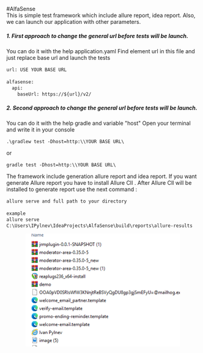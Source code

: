 #AlfaSense        
This is simple test framework which include allure report, idea report.
Also, we can launch our application with other parameters.
                   
##### 1. First approach to change the general url before tests will be launch. 
You can do it with the help application.yaml
Find element url in this file and just replace base url and launch the tests
```
url: USE YOUR BASE URL

alfasense:
  api:
    baseUrl: https://${url}/v2/
```
##### 2. Second approach to change the general url before tests will be launch.
You can do it with the help gradle and variable "host"
Open your terminal and write it in your console
```
.\gradlew test -Dhost=http:\\YOUR BASE URL\
```
or 
```
gradle test -Dhost=http:\\YOUR BASE URL\
```

The framework include generation allure report and idea report.
If you want generate Allure report you have to install Allure ClI .
After Allure ClI will be installed to generate report use the next command :
   ```
   allure serve and full path to your directory 

   example 
  allure serve C:\Users\IPylnev\IdeaProjects\AlfaSense\build\reports\allure-results
   ```

<p align="center">
<img  src="./readmepictire/Capture.PNG" width="80%">
</p>
<!-- <img src="./readmepictire/Capture.PNG" width="50%"> -->
